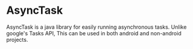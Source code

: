 # AsyncTask
AsyncTask is a java library for easily running asynchronous tasks. Unlike google's Tasks API, This can be used in both android and non-android projects.
